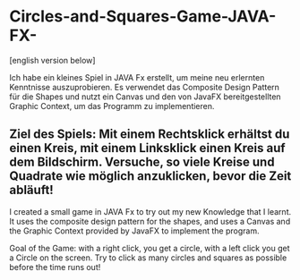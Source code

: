 # Circles-and-Squares-Game-JAVA-FX-
[english version below]

Ich habe ein kleines Spiel in JAVA Fx erstellt, um meine neu erlernten Kenntnisse auszuprobieren. Es verwendet das Composite Design Pattern für die Shapes und nutzt ein Canvas und den von JavaFX bereitgestellten Graphic Context, um das Programm zu implementieren.

Ziel des Spiels:
Mit einem Rechtsklick erhältst du einen Kreis, mit einem Linksklick einen Kreis auf dem Bildschirm. Versuche, so viele Kreise und Quadrate wie möglich anzuklicken, bevor die Zeit abläuft! 
--------------------------------------------------------------------------

I created a small game in JAVA Fx to try out my new Knowledge that I learnt. It uses the composite design pattern for the shapes, and uses a Canvas and the Graphic Context provided by JavaFX to implement the program.

Goal of the Game:
with a right click, you get a circle, with a left click you get a Circle on the screen. Try to click as many circles and squares as possible before the time runs out! 
